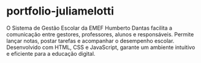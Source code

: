 # portfolio-juliamelotti
O Sistema de Gestão Escolar da EMEF Humberto Dantas facilita a comunicação entre gestores, professores, alunos e responsáveis. Permite lançar notas, postar tarefas e acompanhar o desempenho escolar. Desenvolvido com HTML, CSS e  JavaScript, garante um ambiente intuitivo e eficiente para a educação digital. 
